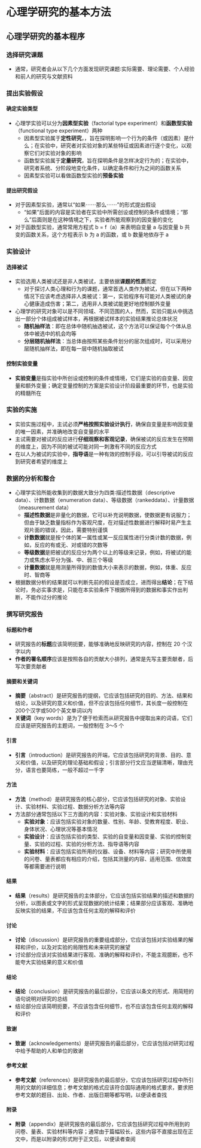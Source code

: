 # 心理学研究的基本方法
## 心理学研究的基本程序
### 选择研究课题
* 通常，研究者会从以下几个方面发现研究课题∶实际需要、理论需要、个人经验和前人的研究与文献资料
### 提出实验假设
#### 确定实验类型
* 心理学实验可以分为**因素型实验**（factorial type experiment）和**函数型实验**（functional type experiment）两种
  * 因素型实验属于**定性研究**，，旨在探明影响一个行为的条件（或因素）是什么；在实验中，研究者对实验对象的某些特征或因素进行逐个变化，以观察它们对实验对象的影响
  * 函数型实验属于**定量研究**，旨在探明条件是怎样决定行为的；在实验中，研究者系统、分阶段地变化条件，以确定条件和行为之间的函数关系
  * 因素型实验可以看做函数型实验的**预备实验**
#### 提出研究假设
* 对于因素型实验，通常以“如果⋯⋯那么⋯⋯”的形式提出假设
  * “如果”后面的内容是实验者在实验中所需创设或控制的条件或情境；“那么”后面则是在这种情境之下，实验者所能观察到的因变量的变化
* 对于函数型实验，通常常用方程式 b = f（a）来表明自变量 a 与因变量 b 共变的函数关系，这个方程表示 b 为 a 的函数，或 b 数量地依存于 a
### 实验设计
#### 选择被试
* 实验选用人类被试还是非人类被试，主要依据**课题的性质**而定
  * 对于探讨人类心理和行为的课题，通常首选人类作为被试，但在以下两种情况下应该考虑选择非人类被试：第一，实验程序有可能对人类被试的身心健康造成伤害；第二，选用非人类被试能更好地控制额外变量
* 心理学的研究对象可以是不同领域、不同范围的人，然而，实验只能从中挑选出一部分个体组成被试样本，再根据被试样本的实验结果推论总体状况
  * **随机抽样法**：即在总体中随机抽选被试，这个方法可以保证每个个体从总体中被选中的机会均等
  * **分层随机抽样法**：当总体由按照某些条件划分的层次组成时，可以采用分层随机抽样法，即在每一层中随机抽取被试
#### 控制实验变量
* **实验变量**是指实验中所创设或控制的条件或情境，它们是实验的自变量、因变量和额外变量；确定变量控制的方案是实验设计阶段最重要的环节，也是实验的精髓所在
### 实验的实施
* 实验实施过程中，主试必须**严格按照实验设计执行**，确保自变量是影响因变量的唯一因素，并准确地改变自变量的水平
* 主试需要对被试的反应进行**仔细观察和客观记录**，确保被试的反应发生在预期的维度上，因为不同的被试可能对同一刺激有不同的反应方式
* 在以人为被试的实验中，**指导语**是一种有效的控制手段，可以引导被试的反应到研究者希望的维度上
### 数据的分析和整合
* 心理学实验所能收集到的数据大致分为四类∶描述性数据（descriptive data）、计数数据（enumeration data）、等级数据（rankeddata）、计量数据（measurement data）
  * **描述性数据**是非量化的数据，它可以补充说明数据，使数据更有说服力；但由于缺乏数量指标作为客观尺度，在对描述性数据进行解释时易产生主观片面的错误，因此，需要特别谨慎
  * **计数数据**就是按个体的某一属性或某一反应属性进行分类计数的数据，例如，反应的有或无、对或错的次数等
  * **等级数据**是把被试的反应分为两个以上的等级来记录，例如，将被试的能力或焦虑水平分为强、中、弱三个等级
  * **计量数据**就是用测量所得到的数值大小来表示的数据，例如，体重、反应时、智商等
* 根据数据分析的结果就可以判断先前的假设是否成立，进而得出**结论**；在下结论时，务必实事求是，只能在本实验条件下根据所得到的数据和事实作出判断，不能作过分的推论
### 撰写研究报告
#### 标题和作者
* 研究报告的**标题**应该简明扼要，能够准确地反映研究的内容，控制在 20 个汉字以内
* **作者的署名顺序**应该是按照各自的贡献大小排列，通常是先写主要贡献者，后写次要贡献者
#### 摘要和关键词
* **摘要**（abstract）是研究报告的提纲，它应该包括研究的目的、方法、结果和结论，以及研究的意义和价值，但不应该包括任何细节，其长度一般控制在200个汉字或500个英文单词以内
* **关键词**（key words）是为了便于检索而从研究报告中提取出来的词语，它们应该是研究报告的主题词，一般控制在 3～5 个
#### 引言
* **引言**（introduction）是研究报告的开端，它应该包括研究的背景、目的、意义和价值，以及研究的理论基础和假设；引言部分行文应当逻辑清晰，理由充分，语言也要简练，一般不超过一千字
#### 方法
* **方法**（method）是研究报告的核心部分，它应该包括研究的对象、实验设计、实验材料、实验过程、数据分析方法等内容
* 方法部分通常包括以下三方面的内容：实验对象、实验设计和实验材料
  * **实验对象**：应该包括实验对象的数量、性别、年龄、受教育程度、职业、身体状况、心理状况等基本情况
  * **实验设计**：应该包括实验的类型、实验的自变量和因变量、实验的控制变量、实验的过程、实验的分析方法、指导语等内容
  * **实验材料**：应该包括实验所用的仪器、设备、材料等内容；研究中所使用的问卷、量表都应有相应的介绍，包括其测量的内容、适用范围、信效度等都需要进行说明
#### 结果
* **结果**（results）是研究报告的主体部分，它应该包括实验结果的描述和数据的分析，以图表或文字的形式呈现数据的统计结果；结果部分应该客观、准确地反映实验的结果，不应该包含任何主观的解释和评价
#### 讨论
* **讨论**（discussion）是研究报告的重要组成部分，它应该包括对实验结果的解释和评价，以及对实验的局限性和未来研究的展望
* 讨论部分应该对实验结果进行客观、准确的解释和评价，不能主观臆断，也不能夸大实验结果的意义和价值
#### 结论
* **结论**（conclusion）是研究报告的最后部分，它应该以条文的形式、用简短的语句说明对研究的总结
* 结论部分应该简明扼要，不应该包含任何细节，也不应该包含任何主观的解释和评价
#### 致谢
* **致谢**（acknowledgements）是研究报告的最后部分，它应该包括对研究过程中给予帮助的人和单位的致谢
#### 参考文献
* **参考文献**（references）是研究报告的最后部分，它应该包括研究过程中所引用的文献的详细信息；参考文献的格式应该符合国际通用的格式要求，要求把参考文献的题目、出处、作者、出版日期等都写明，以便读者查找
#### 附录
* **附录**（appendix）是研究报告的最后部分，它应该包括研究过程中所用到的问卷、量表、实验材料等内容；通常由于篇幅较长，这些内容不直接出现在正文中，而是以附录的形式附于正文后，以便读者查阅